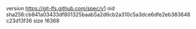 version https://git-lfs.github.com/spec/v1
oid sha256:cb841a03433df801325baab5a2d6cb2a310c5a3dce6dfe2eb383648c23d13f36
size 16368
